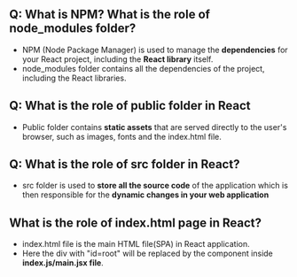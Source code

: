 ## Q: What is NPM? What is the role of node_modules folder?
- NPM (Node Package Manager) is used to manage the **dependencies** for your React project, including the **React library** itself.
- node_modules folder contains all the dependencies of the project, including the React libraries.

## Q: What is the role of public folder in React
- Public folder contains **static assets** that are served directly to the user's browser, such as images, fonts and the index.html file.

## Q: What is the role of src folder in React?
- src folder is used to **store all the source code** of the application which is then responsible for the **dynamic changes in your web application**

## What is the role of index.html page in React?
- index.html file is the main HTML file(SPA) in React application.
- Here the div with "id=root" will be replaced by the component inside **index.js/main.jsx file**.

